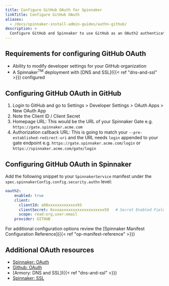 ```yaml
---
title: Configure GitHub OAuth for Spinnaker
linkTitle: Configure GitHub OAuth
aliases:
  - /docs/spinnaker-install-admin-guides/authn-github/
description: >
  Configure GitHub and Spinnaker to use GitHub as an OAuth2 authenticator.
---
```


## Requirements for configuring GitHub OAuth

* Ability to modify developer settings for your GitHub organization
* A Spinnaker<sup>TM</sup> deployment with [DNS and SSL]({{< ref "dns-and-ssl" >}}) configured

## Configuring GitHub OAuth in GitHub

1. Login to GitHub and go to Settings > Developer Settings > OAuth Apps > New OAuth App
2. Note the Client ID / Client Secret
3. Homepage URL: This would be the URL of your Spinnaker Gate e.g. `https://gate.spinnaker.acme.com`
4. Authorization callback URL: This is going to match your `--pre-established-redirect-uri` and the URL needs `login` appended to your gate endpoint e.g. `https://gate.spinnaker.acme.com/login`  or `https://spinnaker.acme.com/gate/login`

## Configuring GitHub OAuth in Spinnaker

Add the following snippet to your `SpinnakerService` manifest under the `spec.spinnakerConfig.config.security.authn` level:

```yaml
oauth2:
    enabled: true
    client:
      clientId: a08xxxxxxxxxxxxx93
      clientSecret: 6xxxaxxxxxxxxxxxxxxxxxxx59   # Secret Enabled Field
      scope: read:org,user:email
    provider: GITHUB
```

For additional configuration options review the [Spinnaker Manifest Configuration Reference]({{< ref "op-manifest-reference" >}})

## Additional OAuth resources

* [Spinnaker: OAuth](https://www.spinnaker.io/setup/security/authentication/oauth/)
* [Github: OAuth](https://help.github.com/en/articles/authorizing-oauth-apps)
* [Armory: DNS and SSL]({{< ref "dns-and-ssl" >}})
* [Spinnaker: SSL](https://www.spinnaker.io/setup/security/ssl/)
